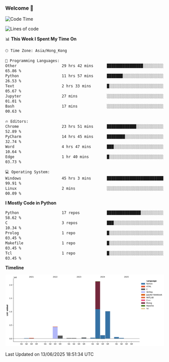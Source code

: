 ### Welcome 👋

<!--START_SECTION:waka-->
![Code Time](http://img.shields.io/badge/Code%20Time-2%2C178%20hrs%2035%20mins-blue)

![Lines of code](https://img.shields.io/badge/From%20Hello%20World%20I%27ve%20Written-4.0%20million%20lines%20of%20code-blue)

📊 **This Week I Spent My Time On** 

```text
🕑︎ Time Zone: Asia/Hong_Kong

💬 Programming Languages: 
Other                    29 hrs 42 mins      ████████████████░░░░░░░░░   65.86 % 
Python                   11 hrs 57 mins      ███████░░░░░░░░░░░░░░░░░░   26.53 % 
Text                     2 hrs 33 mins       █░░░░░░░░░░░░░░░░░░░░░░░░   05.67 % 
Jupyter                  27 mins             ░░░░░░░░░░░░░░░░░░░░░░░░░   01.01 % 
Bash                     17 mins             ░░░░░░░░░░░░░░░░░░░░░░░░░   00.63 % 

🔥 Editors: 
Chrome                   23 hrs 51 mins      █████████████░░░░░░░░░░░░   52.89 % 
PyCharm                  14 hrs 45 mins      ████████░░░░░░░░░░░░░░░░░   32.74 % 
Word                     4 hrs 47 mins       ███░░░░░░░░░░░░░░░░░░░░░░   10.64 % 
Edge                     1 hr 40 mins        █░░░░░░░░░░░░░░░░░░░░░░░░   03.73 % 

💻 Operating System: 
Windows                  45 hrs 3 mins       █████████████████████████   99.91 % 
Linux                    2 mins              ░░░░░░░░░░░░░░░░░░░░░░░░░   00.09 % 
```

**I Mostly Code in Python** 

```text
Python                   17 repos            ███████████████░░░░░░░░░░   58.62 % 
C                        3 repos             ███░░░░░░░░░░░░░░░░░░░░░░   10.34 % 
Prolog                   1 repo              █░░░░░░░░░░░░░░░░░░░░░░░░   03.45 % 
Makefile                 1 repo              █░░░░░░░░░░░░░░░░░░░░░░░░   03.45 % 
Tcl                      1 repo              █░░░░░░░░░░░░░░░░░░░░░░░░   03.45 % 
```



**Timeline**

![Lines of Code chart](https://raw.githubusercontent.com/xhj2501/xhj2501/main/assets/bar_graph.png)


 Last Updated on 13/06/2025 18:51:34 UTC
<!--END_SECTION:waka-->

